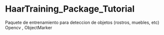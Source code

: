 HaarTraining_Package_Tutorial
=============================

Paquete de entrenamiento para deteccion de objetos (rostros, muebles, etc) Opencv , ObjectMarker
